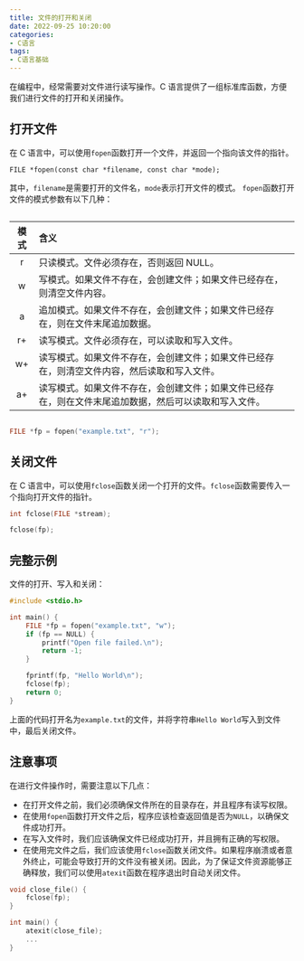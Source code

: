 ```yaml
---
title: 文件的打开和关闭
date: 2022-09-25 10:20:00
categories:
- C语言
tags:
- C语言基础
---
```


<style>.center {width: auto;display: table;margin-left: auto;margin-right: auto;}</style>
在编程中，经常需要对文件进行读写操作。C 语言提供了一组标准库函数，方便我们进行文件的打开和关闭操作。

## 打开文件

在 C 语言中，可以使用`fopen`函数打开一个文件，并返回一个指向该文件的指针。

```text
FILE *fopen(const char *filename, const char *mode);
```

其中，`filename`是需要打开的文件名，`mode`表示打开文件的模式。
`fopen`函数打开文件的模式参数有以下几种：

<div class="center">

|模式|含义|
|:---:|:---|
|r|只读模式。文件必须存在，否则返回 NULL。|
|w|写模式。如果文件不存在，会创建文件；如果文件已经存在，则清空文件内容。|
|a|追加模式。如果文件不存在，会创建文件；如果文件已经存在，则在文件末尾追加数据。|
|r+|读写模式。文件必须存在，可以读取和写入文件。|
|w+|读写模式。如果文件不存在，会创建文件；如果文件已经存在，则清空文件内容，然后读取和写入文件。|
|a+|读写模式。如果文件不存在，会创建文件；如果文件已经存在，则在文件末尾追加数据，然后可以读取和写入文件。|

</div>

```c
FILE *fp = fopen("example.txt", "r");
```

## 关闭文件

在 C 语言中，可以使用`fclose`函数关闭一个打开的文件。`fclose`函数需要传入一个指向打开文件的指针。

```c
int fclose(FILE *stream);
```

```c
fclose(fp);
```

## 完整示例

文件的打开、写入和关闭：

```c
#include <stdio.h>

int main() {
    FILE *fp = fopen("example.txt", "w");
    if (fp == NULL) {
        printf("Open file failed.\n");
        return -1;
    }

    fprintf(fp, "Hello World\n");
    fclose(fp);
    return 0;
}
```

上面的代码打开名为`example.txt`的文件，并将字符串`Hello World`写入到文件中，最后关闭文件。

## 注意事项

在进行文件操作时，需要注意以下几点：

- 在打开文件之前，我们必须确保文件所在的目录存在，并且程序有读写权限。
- 在使用`fopen`函数打开文件之后，程序应该检查返回值是否为`NULL`，以确保文件成功打开。
- 在写入文件时，我们应该确保文件已经成功打开，并且拥有正确的写权限。
- 在使用完文件之后，我们应该使用`fclose`函数关闭文件。如果程序崩溃或者意外终止，可能会导致打开的文件没有被关闭。因此，为了保证文件资源能够正确释放，我们可以使用`atexit`函数在程序退出时自动关闭文件。

```c
void close_file() {
    fclose(fp);
}

int main() {
    atexit(close_file);
    ...
}
```